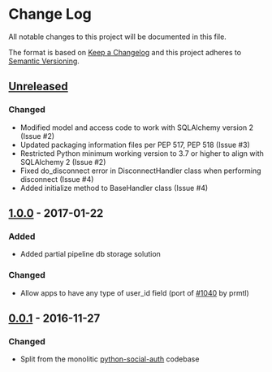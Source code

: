 # Change Log

All notable changes to this project will be documented in this file.

The format is based on [Keep a Changelog](http://keepachangelog.com/)
and this project adheres to [Semantic Versioning](http://semver.org/).

## [Unreleased](https://github.com/python-social-auth/social-app-tornado/commits/master)

### Changed

- Modified model and access code to work with SQLAlchemy version 2 (Issue #2)
- Updated packaging information files per PEP 517, PEP 518 (Issue #3)
- Restricted Python minimum working version to 3.7 or higher to align with SQLAlchemy 2 (Issue #2)
- Fixed do_disconnect error in DisconnectHandler class when performing disconnect (Issue #4)
- Added initialize method to BaseHandler class (Issue #4)

## [1.0.0](https://github.com/python-social-auth/social-app-tornado/releases/tag/1.0.0) - 2017-01-22

### Added

- Added partial pipeline db storage solution

### Changed

- Allow apps to have any type of user_id field (port of [#1040](https://github.com/omab/python-social-auth/pull/1040)
  by prmtl)

## [0.0.1](https://github.com/python-social-auth/social-app-tornado/releases/tag/0.0.1) - 2016-11-27

### Changed

- Split from the monolitic [python-social-auth](https://github.com/omab/python-social-auth)
  codebase
